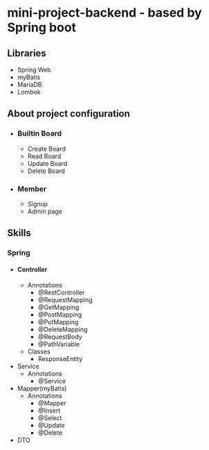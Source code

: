 # mini-project-backend - based by Spring boot
## Libraries
* Spring Web
* myBatis
* MariaDB
* Lombok

## About project configuration
* ### Builtin Board
  * Create Board
  * Read Board
  * Update Board
  * Delete Board
* ### Member
  * Signup
  * Admin page

## Skills
### Spring
* #### Controller
  * Annotations
    * @RestController
    * @RequestMapping
    * @GetMapping
    * @PostMapping
    * @PutMapping
    * @DeleteMapping
    * @RequestBody
    * @PathVariable
  * Classes
    * ResponseEntity
* Service
  * Annotations
    * @Service
* Mapper(myBatis)
  * Annotations
    * @Mapper
    * @Insert
    * @Select
    * @Update
    * @Delete
* DTO